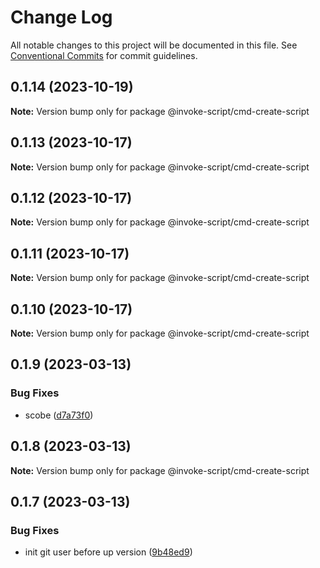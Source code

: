 # Change Log

All notable changes to this project will be documented in this file.
See [Conventional Commits](https://conventionalcommits.org) for commit guidelines.

## 0.1.14 (2023-10-19)

**Note:** Version bump only for package @invoke-script/cmd-create-script





## 0.1.13 (2023-10-17)

**Note:** Version bump only for package @invoke-script/cmd-create-script





## 0.1.12 (2023-10-17)

**Note:** Version bump only for package @invoke-script/cmd-create-script





## 0.1.11 (2023-10-17)

**Note:** Version bump only for package @invoke-script/cmd-create-script





## 0.1.10 (2023-10-17)

**Note:** Version bump only for package @invoke-script/cmd-create-script





## 0.1.9 (2023-03-13)


### Bug Fixes

* scobe ([d7a73f0](https://github.com/VladimirKalmykov/invoke-script/commit/d7a73f0))





## 0.1.8 (2023-03-13)

**Note:** Version bump only for package @invoke-script/cmd-create-script





## 0.1.7 (2023-03-13)


### Bug Fixes

* init git user before up version ([9b48ed9](https://github.com/VladimirKalmykov/invoke-script/commit/9b48ed9))
